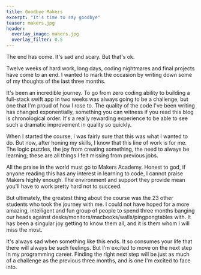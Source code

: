 ```yaml
---
title: Goodbye Makers
excerpt: "It's time to say goodbye"
teaser: makers.jpg
header:
  overlay_image: makers.jpg
  overlay_filter: 0.5
---
```

The end has come. It's sad and scary. But that's ok.

Twelve weeks of hard work, long days, coding nightmares and final projects have come to an end. I wanted to mark the occasion by writing down some of my thoughts of the last three months.

It's been an incredible journey. To go from zero coding ability to building a full-stack swift app in two weeks was always going to be a challenge, but one that I'm proud of how I rose to. The quality of the code I've been writing has changed exponentially, something you can witness if you read this blog is chronological order. It's a really rewarding experience to be able to see such a dramatic improvement in quality so quickly.

When I started the course, I was fairly sure that this was what I wanted to do. But now, after honing my skills, I know that this line of work is for me. The logic puzzles, the joy from creating something, the need to always be learning; these are all things I felt missing from previous jobs.

All the praise in the world must go to Makers Academy. Honest to god, if anyone reading this has any interest in learning to code, I cannot praise Makers highly enough. The environment and support they provide mean you'll have to work pretty hard not to succeed.

But ultimately, the greatest thing about the course was the 23 other students who took the journey with me. I could not have hoped for a more amazing, intelligent and fun group of people to spend three months banging our heads against desks/monitors/macbooks/walls/pingpongtables with. It has been a singular joy getting to know them all, and it is them whom I will miss the most.

It's always sad when something like this ends. It so consumes your life that there will always be such feelings. But I'm excited to move on the next step in my programming career. Finding the right next step will be just as much of a challenge as the previous three months, and is one I'm excited to face into.
